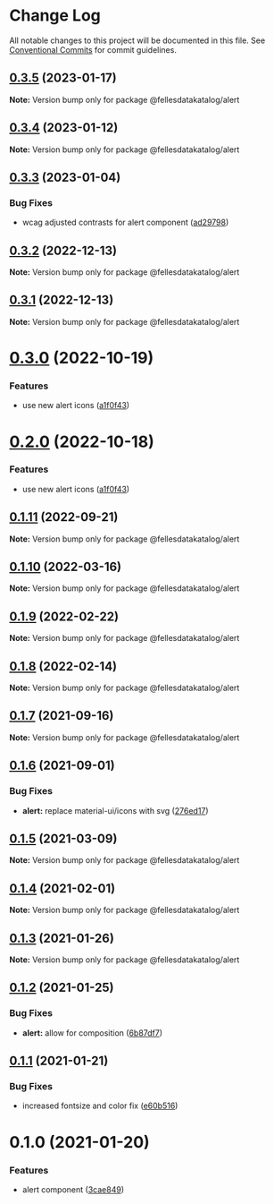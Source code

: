 # Change Log

All notable changes to this project will be documented in this file.
See [Conventional Commits](https://conventionalcommits.org) for commit guidelines.

## [0.3.5](https://github.com/fellesdatakatalog/fdk-kit/compare/@fellesdatakatalog/alert@0.3.4...@fellesdatakatalog/alert@0.3.5) (2023-01-17)

**Note:** Version bump only for package @fellesdatakatalog/alert





## [0.3.4](https://github.com/fellesdatakatalog/fdk-kit/compare/@fellesdatakatalog/alert@0.3.3...@fellesdatakatalog/alert@0.3.4) (2023-01-12)

**Note:** Version bump only for package @fellesdatakatalog/alert





## [0.3.3](https://github.com/fellesdatakatalog/fdk-kit/compare/@fellesdatakatalog/alert@0.3.2...@fellesdatakatalog/alert@0.3.3) (2023-01-04)


### Bug Fixes

* wcag adjusted contrasts for alert component ([ad29798](https://github.com/fellesdatakatalog/fdk-kit/commit/ad297983b7865d502f38cc41ef222c1082ceda41))





## [0.3.2](https://github.com/fellesdatakatalog/fdk-kit/compare/@fellesdatakatalog/alert@0.3.1...@fellesdatakatalog/alert@0.3.2) (2022-12-13)

**Note:** Version bump only for package @fellesdatakatalog/alert





## [0.3.1](https://github.com/fellesdatakatalog/fdk-kit/compare/@fellesdatakatalog/alert@0.3.0...@fellesdatakatalog/alert@0.3.1) (2022-12-13)

**Note:** Version bump only for package @fellesdatakatalog/alert





# [0.3.0](https://github.com/fellesdatakatalog/fdk-kit/compare/@fellesdatakatalog/alert@0.1.11...@fellesdatakatalog/alert@0.3.0) (2022-10-19)


### Features

* use new alert icons ([a1f0f43](https://github.com/fellesdatakatalog/fdk-kit/commit/a1f0f43ca946e99807adfe15941fa3c8d461871a))





# [0.2.0](https://github.com/fellesdatakatalog/fdk-kit/compare/@fellesdatakatalog/alert@0.1.11...@fellesdatakatalog/alert@0.2.0) (2022-10-18)


### Features

* use new alert icons ([a1f0f43](https://github.com/fellesdatakatalog/fdk-kit/commit/a1f0f43ca946e99807adfe15941fa3c8d461871a))





## [0.1.11](https://github.com/fellesdatakatalog/fdk-kit/compare/@fellesdatakatalog/alert@0.1.10...@fellesdatakatalog/alert@0.1.11) (2022-09-21)

**Note:** Version bump only for package @fellesdatakatalog/alert





## [0.1.10](https://github.com/fellesdatakatalog/fdk-kit/compare/@fellesdatakatalog/alert@0.1.9...@fellesdatakatalog/alert@0.1.10) (2022-03-16)

**Note:** Version bump only for package @fellesdatakatalog/alert





## [0.1.9](https://github.com/fellesdatakatalog/fdk-kit/compare/@fellesdatakatalog/alert@0.1.8...@fellesdatakatalog/alert@0.1.9) (2022-02-22)

**Note:** Version bump only for package @fellesdatakatalog/alert





## [0.1.8](https://github.com/fellesdatakatalog/fdk-kit/compare/@fellesdatakatalog/alert@0.1.7...@fellesdatakatalog/alert@0.1.8) (2022-02-14)

**Note:** Version bump only for package @fellesdatakatalog/alert





## [0.1.7](https://github.com/fellesdatakatalog/fdk-kit/compare/@fellesdatakatalog/alert@0.1.6...@fellesdatakatalog/alert@0.1.7) (2021-09-16)

**Note:** Version bump only for package @fellesdatakatalog/alert





## [0.1.6](https://github.com/fellesdatakatalog/fdk-kit/compare/@fellesdatakatalog/alert@0.1.5...@fellesdatakatalog/alert@0.1.6) (2021-09-01)


### Bug Fixes

* **alert:** replace material-ui/icons with svg ([276ed17](https://github.com/fellesdatakatalog/fdk-kit/commit/276ed17fb9aa8eeb34fa8e004e1e0aa1d2477905))





## [0.1.5](https://github.com/fellesdatakatalog/fdk-kit/compare/@fellesdatakatalog/alert@0.1.4...@fellesdatakatalog/alert@0.1.5) (2021-03-09)

**Note:** Version bump only for package @fellesdatakatalog/alert





## [0.1.4](https://github.com/fellesdatakatalog/fdk-kit/compare/@fellesdatakatalog/alert@0.1.3...@fellesdatakatalog/alert@0.1.4) (2021-02-01)

**Note:** Version bump only for package @fellesdatakatalog/alert






## [0.1.3](https://github.com/fellesdatakatalog/fdk-kit/compare/@fellesdatakatalog/alert@0.1.2...@fellesdatakatalog/alert@0.1.3) (2021-01-26)

**Note:** Version bump only for package @fellesdatakatalog/alert






## [0.1.2](https://github.com/fellesdatakatalog/fdk-kit/compare/@fellesdatakatalog/alert@0.1.1...@fellesdatakatalog/alert@0.1.2) (2021-01-25)


### Bug Fixes

* **alert:** allow for composition ([6b87df7](https://github.com/fellesdatakatalog/fdk-kit/commit/6b87df7c255547349de01bba86bb811856e3d041))





## [0.1.1](https://github.com/fellesdatakatalog/fdk-kit/compare/@fellesdatakatalog/alert@0.1.0...@fellesdatakatalog/alert@0.1.1) (2021-01-21)


### Bug Fixes

* increased fontsize and color fix ([e60b516](https://github.com/fellesdatakatalog/fdk-kit/commit/e60b51659f6c70e471b46d1c9a3f78d2d10e1b65))






# 0.1.0 (2021-01-20)


### Features

* alert component ([3cae849](https://github.com/fellesdatakatalog/fdk-kit/commit/3cae8491adf21589dd1aaac7454e9da7a7812fd3))
